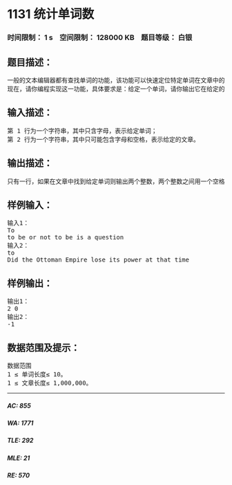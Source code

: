 # 1131 统计单词数   
### 时间限制： 1 s&nbsp;&nbsp;&nbsp;&nbsp;空间限制： 128000 KB&nbsp;&nbsp;&nbsp;&nbsp;题目等级： 白银  
## 题目描述：  

<pre>
一般的文本编辑器都有查找单词的功能，该功能可以快速定位特定单词在文章中的位置，有的还能统计出特定单词在文章中出现的次数。  
现在，请你编程实现这一功能，具体要求是：给定一个单词，请你输出它在给定的文章中出现的次数和第一次出现的位置。注意：匹配单词时，不区分大小写，但要求完全匹配，即给定单词必须与文章中的某一独立单词在不区分大小写的情况下完全相同（参见样例1），如果给定单词仅是文章中某一单词的一部分则不算匹配（参见样例2）。
</pre>
  
  
## 输入描述：  

<pre>
第 1 行为一个字符串，其中只含字母，表示给定单词；  
第 2 行为一个字符串，其中只可能包含字母和空格，表示给定的文章。
</pre>
  
  
## 输出描述：  

<pre>
只有一行，如果在文章中找到给定单词则输出两个整数，两个整数之间用一个空格隔开，分别是单词在文章中出现的次数和第一次出现的位置（即在文章中第一次出现时，单词首字母在文章中的位置，位置从0 开始）；如果单词在文章中没有出现，则直接输出一个整数-1。
</pre>
  
  
## 样例输入：  

<pre>
输入1：
To
to be or not to be is a question
输入2：
to
Did the Ottoman Empire lose its power at that time
</pre>
  
  
## 样例输出：  

<pre>
输出1：
2 0
输出2：
-1
</pre>
  
  
## 数据范围及提示：  

<pre>
数据范围  
1 ≤ 单词长度≤ 10。  
1 ≤ 文章长度≤ 1,000,000。
</pre>
  
  
***  

##### AC: 855  
##### WA: 1771  
##### TLE: 292  
##### MLE: 21  
##### RE: 570  
